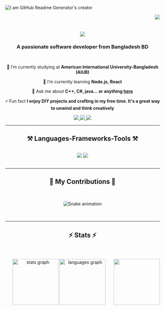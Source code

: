 <!--### Hi there 👋-->

<!--
**hrmasum99/hrmasum99** is a ✨ _special_ ✨ repository because its `README.md` (this file) appears on your GitHub profile.

Here are some ideas to get you started:

- 🔭 I’m currently working on ...
- 🌱 I’m currently learning ...
- 👯 I’m looking to collaborate on ...
- 🤔 I’m looking for help with ...
- 💬 Ask me about ...
- 📫 How to reach me: ...
- 😄 Pronouns: ...
- ⚡ Fun fact: ...
-->
![I am GitHub Readme Generator's creator](https://media.licdn.com/dms/image/D4E16AQHlS7__8oz3bg/profile-displaybackgroundimage-shrink_350_1400/0/1716231038413?e=1721865600&v=beta&t=m3O_IsylgSKRPEbCNK8qx4vEBAO2FZMXqURjLkC8fsI)

<img align="right" src="https://visitor-badge.laobi.icu/badge?page_id=hrmasum99.hrmasum99" />
<br/>
<h1 align="center">
    <img src="https://readme-typing-svg.herokuapp.com/?font=Righteous&size=35&center=true&vCenter=true&width=500&height=70&duration=4000&lines=Hi+There!+👋;+I'm+Habibur+Rahman+Masum!;" />
</h1>

<h3 align="center">A passionate software developer from Bangladesh BD</h3>

<br/>

<div align="center">
 
 🔭 I’m currently studying at **American International University-Bangladesh (AIUB)**
 
 🌱 I’m currently learning **Node.js, React**

💬 Ask me about **C++, C#, java... or anything [here](https://github.com/hrmasum99/hrmasum99/issues)**

⚡ Fun fact **I enjoy DIY projects and crafting in my free time. It's a great way to unwind and think creatively**

 </div>
 
<div align="center"> 
  <a href="mailto:hrmasum99.study@gmail.com">
    <img src="https://img.shields.io/badge/Gmail-333333?style=for-the-badge&logo=gmail&logoColor=red" />
  </a>
  <a href="https://linkedin.com/in/hrmasum99" target="_blank">
    <img src="https://img.shields.io/badge/LinkedIn-0077B5?style=for-the-badge&logo=linkedin&logoColor=white" target="_blank" />
  </a>
  <a href="#" target="_blank">
     <img src="https://img.shields.io/badge/Portfolio-FF5722?style=for-the-badge&logo=todoist&logoColor=white" target="_blank" /> <!-- sqlite, safari, google-chrome are other good icon options -->
  </a>
</div>

 <hr/>
 
<h2 align="center">⚒️ Languages-Frameworks-Tools ⚒️</h2>
<br/>
<div align="center">
    <img src="https://skillicons.dev/icons?i=react,html,css,vscode,github,figma,git,r,mysql," />
    <img src="https://skillicons.dev/icons?i=nodejs,python,javascript,c,cpp,cs,java,nextjs," /><br>
</div>

<br/>
<hr/>

<div align="center">
  <h2>🐍 My Contributions 🐍</h2>
  <br>
<br clear="both">

<img src="https://raw.githubusercontent.com/hrmasum99/hrmasum99/output/snake.svg" alt="Snake animation" />
    <!--
  <img alt="snake eating my contributions" src="https://raw.githubusercontent.com/hrmasum99/hrmasum99/output/github-contribution-grid-snake.svg" />
  -->
  <br/><br/><br/>
</div>

<hr/>

<h2 align="center">⚡ Stats ⚡</h2>
<br>

###

<img align="right" height="150" src="https://media.giphy.com/media/LmNwrBhejkK9EFP504/giphy.gif" /> <!--https://i.imgflip.com/65efzo.gif-->

###

<!--
<div align=center>
  <img width=390 src="https://github-readme-streak-stats-hrmasum99.vercel.app/?user=hrmasum99&count_private=true&theme=react&border_radius=10" alt="streak stats"/>
  <img width=390 src="https://github-readme-stats-hrmasum99.vercel.app/api?username=hrmasum99&count_private=true&show_icons=true&theme=react&rank_icon=github&border_radius=10" alt="readme stats" />
  <br/>
  <img width=325 align="center" src="https://github-readme-stats-hrmasum99.vercel.app/api/top-langs/?username=hrmasum99&hide=HTML&langs_count=8&layout=compact&theme=react&border_radius=10&size_weight=0.5&count_weight=0.5&exclude_repo=github-readme-stats" alt="top langs" />
</div>
-->

<!--<br/><br/>-->

<!--
<div align="center">
<a href='https://ko-fi.com/V7V4RAK9C' target='_blank'><img height='64' style='border:0px;height:64px;' src='https://storage.ko-fi.com/cdn/kofi1.png?v=3' border='0' alt='Buy Me a Coffee at ko-fi.com' /></a>
</div>

<br/>
-->
###

<div align="center">
  <img src="https://github-readme-stats.vercel.app/api?username=hrmasum99&hide_title=false&hide_rank=false&show_icons=true&include_all_commits=true&count_private=true&disable_animations=false&theme=dracula&locale=en&hide_border=false" height="150" alt="stats graph"  />
  <img src="https://github-readme-stats.vercel.app/api/top-langs?username=hrmasum99&locale=en&hide_title=false&layout=compact&card_width=320&langs_count=5&theme=dracula&hide_border=false" height="150" alt="languages graph"  />
</div>

<!--
<div align="left">
  <img src="https://cdn.jsdelivr.net/gh/devicons/devicon/icons/javascript/javascript-original.svg" height="30" alt="javascript logo"  />
  <img width="12" />
  <img src="https://cdn.jsdelivr.net/gh/devicons/devicon/icons/typescript/typescript-original.svg" height="30" alt="typescript logo"  />
  <img width="12" />
  <img src="https://cdn.jsdelivr.net/gh/devicons/devicon/icons/react/react-original.svg" height="30" alt="react logo"  />
  <img width="12" />
  <img src="https://cdn.jsdelivr.net/gh/devicons/devicon/icons/html5/html5-original.svg" height="30" alt="html5 logo"  />
  <img width="12" />
  <img src="https://cdn.jsdelivr.net/gh/devicons/devicon/icons/css3/css3-original.svg" height="30" alt="css3 logo"  />
  <img width="12" />
  <img src="https://cdn.jsdelivr.net/gh/devicons/devicon/icons/python/python-original.svg" height="30" alt="python logo"  />
  <img width="12" />
  <img src="https://cdn.jsdelivr.net/gh/devicons/devicon/icons/csharp/csharp-original.svg" height="30" alt="csharp logo"  />
</div>

###

<div align="left">
  <img src="https://img.shields.io/static/v1?message=Youtube&logo=youtube&label=&color=FF0000&logoColor=white&labelColor=&style=for-the-badge" height="35" alt="youtube logo"  />
  <img src="https://img.shields.io/static/v1?message=Instagram&logo=instagram&label=&color=E4405F&logoColor=white&labelColor=&style=for-the-badge" height="35" alt="instagram logo"  />
  <img src="https://img.shields.io/static/v1?message=Twitch&logo=twitch&label=&color=9146FF&logoColor=white&labelColor=&style=for-the-badge" height="35" alt="twitch logo"  />
  <img src="https://img.shields.io/static/v1?message=Discord&logo=discord&label=&color=7289DA&logoColor=white&labelColor=&style=for-the-badge" height="35" alt="discord logo"  />
  <img src="https://img.shields.io/static/v1?message=Gmail&logo=gmail&label=&color=D14836&logoColor=white&labelColor=&style=for-the-badge" height="35" alt="gmail logo"  />
  <img src="https://img.shields.io/static/v1?message=LinkedIn&logo=linkedin&label=&color=0077B5&logoColor=white&labelColor=&style=for-the-badge" height="35" alt="linkedin logo"  />
</div>
-->
###


###

